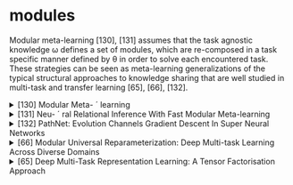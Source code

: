 # modules
Modular meta-learning [130], [131] assumes that the task agnostic knowledge ω defines a set of modules, which are re-composed in a task specific manner defined by θ in order to solve each encountered task. These strategies can be seen as meta-learning generalizations of the typical structural approaches to knowledge sharing that are well studied in multi-task and transfer learning [65], [66], [132].
<!-- REFERENCE -->


<details>
<summary>[130] Modular Meta- ´ learning</summary>
<br>
<!-- (modular_meta_learning.md) -->

# modular_meta_learning.md

<!-- REFERENCE -->


[Modular Meta- ´ learning](../papers/modular_meta_learning.md)

</details>



<details>
<summary>[131] Neu- ´ ral Relational Inference With Fast Modular Meta-learning</summary>
<br>
<!-- (neu_ral_relational_inference_with_fast_modular_meta_learning.md) -->

# neu_ral_relational_inference_with_fast_modular_meta_learning.md

<!-- REFERENCE -->


[Neu- ´ ral Relational Inference With Fast Modular Meta-learning](../papers/neu_ral_relational_inference_with_fast_modular_meta_learning.md)

</details>



<details>
<summary>[132] PathNet: Evolution Channels Gradient Descent In Super Neural Networks</summary>
<br>
<!-- (pathnet_evolution_channels_gradient_descent_in_super_neural_networks.md) -->

# pathnet_evolution_channels_gradient_descent_in_super_neural_networks.md

<!-- REFERENCE -->


[PathNet: Evolution Channels Gradient Descent In Super Neural Networks](../papers/pathnet_evolution_channels_gradient_descent_in_super_neural_networks.md)

</details>



<details>
<summary>[66] Modular Universal Reparameterization: Deep Multi-task Learning Across Diverse Domains</summary>
<br>
<!-- (modular_universal_reparameterization_deep_multi_task_learning_across_diverse_domains.md) -->

# modular_universal_reparameterization_deep_multi_task_learning_across_diverse_domains.md

<!-- REFERENCE -->


[Modular Universal Reparameterization: Deep Multi-task Learning Across Diverse Domains](../papers/modular_universal_reparameterization_deep_multi_task_learning_across_diverse_domains.md)

</details>



<details>
<summary>[65] Deep Multi-Task Representation Learning: A Tensor Factorisation Approach</summary>
<br>
<!-- (deep_multi_task_representation_learning_a_tensor_factorisation_approach.md) -->

# deep_multi_task_representation_learning_a_tensor_factorisation_approach.md

<!-- REFERENCE -->


[Deep Multi-Task Representation Learning: A Tensor Factorisation Approach](../papers/deep_multi_task_representation_learning_a_tensor_factorisation_approach.md)

</details>

